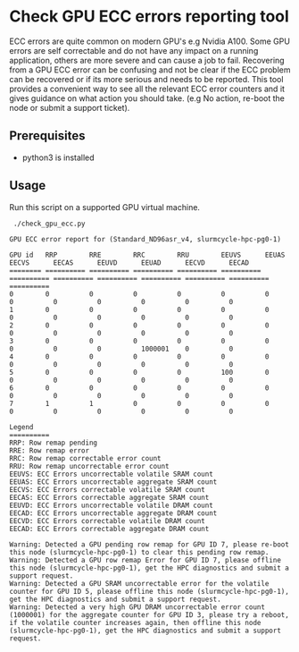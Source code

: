 # Check GPU ECC errors reporting tool

ECC errors are quite common on modern GPU's e.g Nvidia A100. Some GPU errors are self correctable and do not have any impact on a running application, others are more severe and can cause a job to fail. Recovering from a GPU ECC error can be confusing and not be clear if the ECC problem can be recovered or if its more serious and needs to be reported. This tool provides a convenient way to see all the relevant ECC error counters and it gives guidance on what action you should take. (e.g No action, re-boot the node or submit a support ticket). 

## Prerequisites

- python3 is installed

## Usage
Run this script on a supported GPU virtual machine.
```
 ./check_gpu_ecc.py

GPU ECC error report for (Standard_ND96asr_v4, slurmcycle-hpc-pg0-1)

GPU id   RRP        RRE        RRC        RRU        EEUVS      EEUAS      EECVS      EECAS      EEUVD      EEUAD      EECVD      EECAD
======== ========== ========== ========== ========== ========== ========== ========== ========== ========== ========== ========== ==========
0        0          0          0          0          0          0          0          0          0          0          0          0
1        0          0          0          0          0          0          0          0          0          0          0          0
2        0          0          0          0          0          0          0          0          0          0          0          0
3        0          0          0          0          0          0          0          0          0          1000001    0          0
4        0          0          0          0          0          0          0          0          0          0          0          0
5        0          0          0          0          100        0          0          0          0          0          0          0
6        0          0          0          0          0          0          0          0          0          0          0          0
7        1          1          0          0          0          0          0          0          0          0          0          0

Legend
==========
RRP: Row remap pending
RRE: Row remap error
RRC: Row remap correctable error count
RRU: Row remap uncorrectable error count
EEUVS: ECC Errors uncorrectable volatile SRAM count
EEUAS: ECC Errors uncorrectable aggregate SRAM count
EECVS: ECC Errors correctable volatile SRAM count
EECAS: ECC Errors correctable aggregate SRAM count
EEUVD: ECC Errors uncorrectable volatile DRAM count
EECAD: ECC Errors uncorrectable aggregate DRAM count
EECVD: ECC Errors correctable volatile DRAM count
EECAD: ECC Errors correctable aggregate DRAM count

Warning: Detected a GPU pending row remap for GPU ID 7, please re-boot this node (slurmcycle-hpc-pg0-1) to clear this pending row remap.
Warning: Detected a GPU row remap Error for GPU ID 7, please offline this node (slurmcycle-hpc-pg0-1), get the HPC diagnostics and submit a support request.
Warning: Detected a GPU SRAM uncorrectable error for the volatile counter for GPU ID 5, please offline this node (slurmcycle-hpc-pg0-1), get the HPC diagnostics and submit a support request.
Warning: Detected a very high GPU DRAM uncorrectable error count (1000001) for the aggregate counter for GPU ID 3, please try a reboot, if the volatile counter increases again, then offline this node (slurmcycle-hpc-pg0-1), get the HPC diagnostics and submit a support request. 
```
